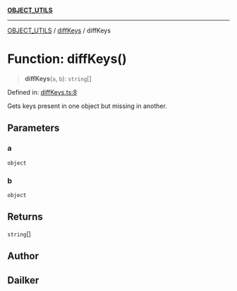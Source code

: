 [**OBJECT_UTILS**](../../README.md)

***

[OBJECT_UTILS](../../README.md) / [diffKeys](../README.md) / diffKeys

# Function: diffKeys()

> **diffKeys**(`a`, `b`): `string`[]

Defined in: [diffKeys.ts:8](https://github.com/dailker/everyutil/blob/54be0bab567ca8e189c5982902c59f3b7981d51d/src/object/diffKeys.ts#L8)

Gets keys present in one object but missing in another.

## Parameters

### a

`object`

### b

`object`

## Returns

`string`[]

## Author

## Dailker
